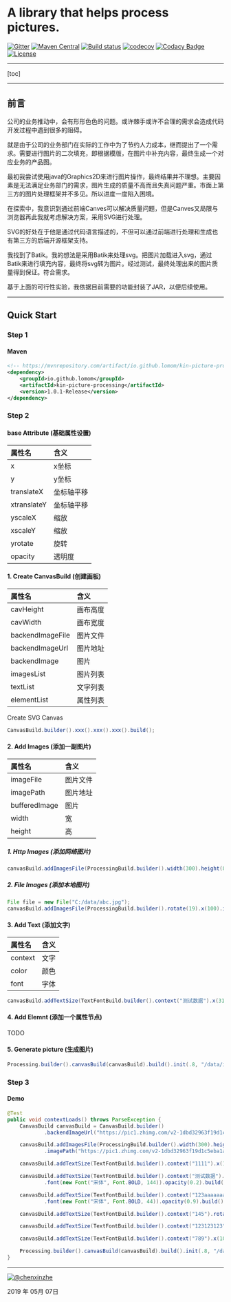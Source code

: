 # A library that helps process pictures.

[![Gitter](https://badges.gitter.im/Kin-Picture-Processing/community.svg)](https://gitter.im/Kin-Picture-Processing/community?utm_source=badge&utm_medium=badge&utm_campaign=pr-badge)
[![Maven Central](https://img.shields.io/maven-central/v/io.github.lomom/oss-parent.svg?label=Maven%20Central)](https://search.maven.org/search?q=g:%22io.github.lomom%22%20AND%20a:%22oss-parent%22)
[![Build status](https://travis-ci.com/lomom/processing.svg?branch=master)](https://travis-ci.org/twitter/util)
[![codecov](https://codecov.io/gh/lomom/processing/branch/master/graph/badge.svg)](https://codecov.io/gh/lomom/processing)
[![Codacy Badge](https://api.codacy.com/project/badge/Grade/35aa47e5d4e14e70a4757c4cfa911c2a)](https://www.codacy.com/app/lomom/processing?utm_source=github.com&amp;utm_medium=referral&amp;utm_content=lomom/processing&amp;utm_campaign=Badge_Grade)
[![License](https://img.shields.io/badge/License-Apache--2.0-brightgreen.svg)](https://dev.tencent.com/u/chenxinzhe/p/Kin-Picture-Processing/git/blob/master/License)

------ 

[toc]

------

## 前言

公司的业务推动中，会有形形色色的问题。或许棘手或许不合理的需求会造成代码开发过程中遇到很多的阻碍。

就是由于公司的业务部门在实际的工作中为了节约人力成本，继而提出了一个需求。需要进行图片的二次填充，即根据模版，在图片中补充内容，最终生成一个对应业务的产品图。

最初我尝试使用java的Graphics2D来进行图片操作，最终结果并不理想。主要因素是无法满足业务部门的需求，图片生成的质量不高而且失真问题严重。市面上第三方的图片处理框架并不多见。所以进度一度陷入困境。

在探索中，我意识到通过前端Canves可以解决质量问题，但是Canves又局限与浏览器再此我就考虑解决方案，采用SVG进行处理。

SVG的好处在于他是通过代码语言描述的，不但可以通过前端进行处理和生成也有第三方的后端开源框架支持。

我找到了Batik。我的想法是采用Batik来处理svg。把图片加载进入svg，通过Batik来进行填充内容，最终将svg转为图片。经过测试，最终处理出来的图片质量得到保证。符合需求。

基于上面的可行性实验，我依据目前需要的功能封装了JAR，以便后续使用。

------


## Quick Start

### Step 1

#### Maven 

```xml
<!-- https://mvnrepository.com/artifact/io.github.lomom/kin-picture-processing -->
<dependency>
    <groupId>io.github.lomom</groupId>
    <artifactId>kin-picture-processing</artifactId>
    <version>1.0.1-Release</version>
</dependency>

```

### Step 2

#### base Attribute (基础属性设置)

| 属性名 | 含义 |
| :--- | :--- |
|x | x坐标|
|y | y坐标|
|translateX | 坐标轴平移|
|xtranslateY | 坐标轴平移|
|yscaleX | 缩放|
|xscaleY | 缩放|
|yrotate | 旋转|
|opacity | 透明度|


#### 1. Create CanvasBuild (创建画板)


| 属性名 | 含义 |
| :--- | :--- |
|cavHeight | 画布高度|
|cavWidth | 画布宽度|
|backendImageFile | 图片文件|
|backendImageUrl | 图片地址|
|backendImage | 图片|
|imagesList | 图片列表|
|textList | 文字列表|
|elementList | 属性列表|


Create SVG Canvas

```java
CanvasBuild.builder().xxx().xxx().xxx().build();
```

#### 2. Add Images (添加一副图片)


| 属性名 | 含义 |
| :--- | :--- | 
|imageFile | 图片文件|
|imagePath | 图片地址|
|bufferedImage | 图片|
|width | 宽|
|height | 高|


##### 1. Http Images (添加网络图片)

```java
canvasBuild.addImagesFile(ProcessingBuild.builder().width(300).height(800).y(300).rotate(45).imagePath("https://pic1.zhimg.com/v2-1dbd32963f19d1c5eba1acc103c1d398_b.jpg").build());
```

##### 2. File Images (添加本地图片)

```java
File file = new File("C:/data/abc.jpg");
canvasBuild.addImagesFile(ProcessingBuild.builder().rotate(19).x(100).imageFile(file1).build());
```

#### 3. Add Text (添加文字)

| 属性名 | 含义 |
| :--- | :--- | 
|context | 文字|
|color | 颜色|
|font | 字体|

```java
canvasBuild.addTextSize(TextFontBuild.builder().context("测试数据").x(310).y(210).rotate(45).color(Color.YELLOW).font(new Font("宋体", Font.BOLD, 144)).opacity(0.2).build());
```

#### 4. Add Elemnt (添加一个属性节点)

TODO

#### 5. Generate picture (生成图片)

```java
Processing.builder().canvasBuild(canvasBuild).build().init(.8, "/data/img/", "test.jpg");
```

### Step 3

#### Demo

```java
@Test
public void contextLoads() throws ParseException {
    CanvasBuild canvasBuild = CanvasBuild.builder()
            .backendImageUrl("https://pic1.zhimg.com/v2-1dbd32963f19d1c5eba1acc103c1d398_b.jpg").build();

    canvasBuild.addImagesFile(ProcessingBuild.builder().width(300).height(800).y(300).rotate(45)
            .imagePath("https://pic1.zhimg.com/v2-1dbd32963f19d1c5eba1acc103c1d398_b.jpg").build());

    canvasBuild.addTextSize(TextFontBuild.builder().context("1111").x(120).y(220).color(Color.yellow).build());

    canvasBuild.addTextSize(TextFontBuild.builder().context("测试数据").x(310).y(210).rotate(45).color(Color.YELLOW)
            .font(new Font("宋体", Font.BOLD, 144)).opacity(0.2).build());

    canvasBuild.addTextSize(TextFontBuild.builder().context("123aaaaaaaaaaaaa").x(310).y(210).color(Color.GREEN)
            .font(new Font("宋体", Font.BOLD, 44)).opacity(0.9).build());

    canvasBuild.addTextSize(TextFontBuild.builder().context("145").rotate(45).x(100).y(120).build());

    canvasBuild.addTextSize(TextFontBuild.builder().context("123123123").x(100).y(220).build());

    canvasBuild.addTextSize(TextFontBuild.builder().context("789").x(100).y(420).build());

    Processing.builder().canvasBuild(canvasBuild).build().init(.8, "/data/img/", "test.jpg");
}
```

------

[![@chenxinzhe](http://chenxinzhe.coding.me/Static-File-Employ/readme.svg)](https://coding.net/u/chenxinzhe)

2019 年 05月 07日    

